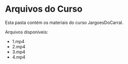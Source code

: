 # Arquivos do Curso

Esta pasta contém os materiais do curso JargoesDoCarral.

Arquivos disponíveis:
- 1.mp4
- 2.mp4
- 3.mp4
- 4.mp4